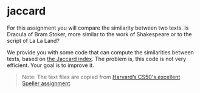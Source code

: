 # jaccard

For this assignment you will compare the similarity between two texts. Is Dracula of Bram Stoker, more similar to the work of Shakespeare or to the script of La La Land?

We provide you with some code that can compute the similarities between texts, based on [the Jaccard index](https://en.wikipedia.org/wiki/Jaccard_index). The problem is, this code is not very efficient. Your goal is to improve it.

> Note: The text files are copied from [Harvard’s CS50's excellent Speller assignment](https://cs50.harvard.edu/x/2021/psets/5/speller/). 
